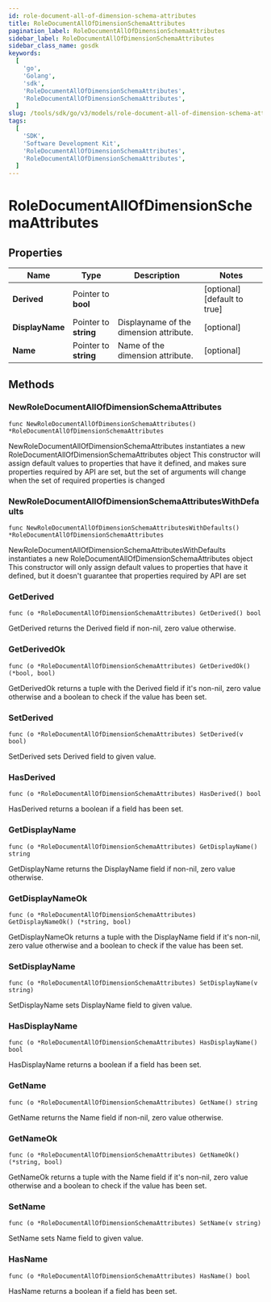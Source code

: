 ```yaml
---
id: role-document-all-of-dimension-schema-attributes
title: RoleDocumentAllOfDimensionSchemaAttributes
pagination_label: RoleDocumentAllOfDimensionSchemaAttributes
sidebar_label: RoleDocumentAllOfDimensionSchemaAttributes
sidebar_class_name: gosdk
keywords:
  [
    'go',
    'Golang',
    'sdk',
    'RoleDocumentAllOfDimensionSchemaAttributes',
    'RoleDocumentAllOfDimensionSchemaAttributes',
  ]
slug: /tools/sdk/go/v3/models/role-document-all-of-dimension-schema-attributes
tags:
  [
    'SDK',
    'Software Development Kit',
    'RoleDocumentAllOfDimensionSchemaAttributes',
    'RoleDocumentAllOfDimensionSchemaAttributes',
  ]
---
```


# RoleDocumentAllOfDimensionSchemaAttributes

## Properties

| Name | Type | Description | Notes |
| --- | --- | --- | --- |
| **Derived** | Pointer to **bool** |  | [optional] [default to true] |
| **DisplayName** | Pointer to **string** | Displayname of the dimension attribute. | [optional] |
| **Name** | Pointer to **string** | Name of the dimension attribute. | [optional] |

## Methods

### NewRoleDocumentAllOfDimensionSchemaAttributes

`func NewRoleDocumentAllOfDimensionSchemaAttributes() *RoleDocumentAllOfDimensionSchemaAttributes`

NewRoleDocumentAllOfDimensionSchemaAttributes instantiates a new RoleDocumentAllOfDimensionSchemaAttributes object This constructor will assign default values to properties that have it defined, and makes sure properties required by API are set, but the set of arguments will change when the set of required properties is changed

### NewRoleDocumentAllOfDimensionSchemaAttributesWithDefaults

`func NewRoleDocumentAllOfDimensionSchemaAttributesWithDefaults() *RoleDocumentAllOfDimensionSchemaAttributes`

NewRoleDocumentAllOfDimensionSchemaAttributesWithDefaults instantiates a new RoleDocumentAllOfDimensionSchemaAttributes object This constructor will only assign default values to properties that have it defined, but it doesn't guarantee that properties required by API are set

### GetDerived

`func (o *RoleDocumentAllOfDimensionSchemaAttributes) GetDerived() bool`

GetDerived returns the Derived field if non-nil, zero value otherwise.

### GetDerivedOk

`func (o *RoleDocumentAllOfDimensionSchemaAttributes) GetDerivedOk() (*bool, bool)`

GetDerivedOk returns a tuple with the Derived field if it's non-nil, zero value otherwise and a boolean to check if the value has been set.

### SetDerived

`func (o *RoleDocumentAllOfDimensionSchemaAttributes) SetDerived(v bool)`

SetDerived sets Derived field to given value.

### HasDerived

`func (o *RoleDocumentAllOfDimensionSchemaAttributes) HasDerived() bool`

HasDerived returns a boolean if a field has been set.

### GetDisplayName

`func (o *RoleDocumentAllOfDimensionSchemaAttributes) GetDisplayName() string`

GetDisplayName returns the DisplayName field if non-nil, zero value otherwise.

### GetDisplayNameOk

`func (o *RoleDocumentAllOfDimensionSchemaAttributes) GetDisplayNameOk() (*string, bool)`

GetDisplayNameOk returns a tuple with the DisplayName field if it's non-nil, zero value otherwise and a boolean to check if the value has been set.

### SetDisplayName

`func (o *RoleDocumentAllOfDimensionSchemaAttributes) SetDisplayName(v string)`

SetDisplayName sets DisplayName field to given value.

### HasDisplayName

`func (o *RoleDocumentAllOfDimensionSchemaAttributes) HasDisplayName() bool`

HasDisplayName returns a boolean if a field has been set.

### GetName

`func (o *RoleDocumentAllOfDimensionSchemaAttributes) GetName() string`

GetName returns the Name field if non-nil, zero value otherwise.

### GetNameOk

`func (o *RoleDocumentAllOfDimensionSchemaAttributes) GetNameOk() (*string, bool)`

GetNameOk returns a tuple with the Name field if it's non-nil, zero value otherwise and a boolean to check if the value has been set.

### SetName

`func (o *RoleDocumentAllOfDimensionSchemaAttributes) SetName(v string)`

SetName sets Name field to given value.

### HasName

`func (o *RoleDocumentAllOfDimensionSchemaAttributes) HasName() bool`

HasName returns a boolean if a field has been set.
